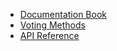 * [Documentation Book](https://docs.condorcet.io)
* [Voting Methods](/Docs/VotingMethods.md)
* [API Reference](api-reference/)